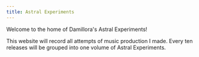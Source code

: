 ```yaml
---
title: Astral Experiments
---
```

Welcome to the home of Damillora's Astral Experiments!

This website will record all attempts of music production I made. Every ten releases will be grouped into one volume of Astral Experiments.